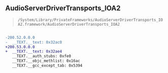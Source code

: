 ## AudioServerDriverTransports_IOA2

> `/System/Library/PrivateFrameworks/AudioServerDriverTransports_IOA2.framework/AudioServerDriverTransports_IOA2`

```diff

-200.52.0.0.0
-  __TEXT.__text: 0x32ac0
+200.53.0.0.0
+  __TEXT.__text: 0x32ae4
   __TEXT.__auth_stubs: 0xfe0
   __TEXT.__objc_methlist: 0x16ac
   __TEXT.__gcc_except_tab: 0x5394

```
